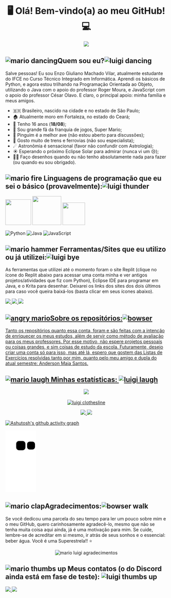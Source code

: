 <h1 align="center"> 🖥 Olá! Bem-vindo(a) ao meu GitHub! 💻 </h1>

<div align="center">
<img src="https://user-images.githubusercontent.com/125034964/232810243-0665b211-a558-4ffc-9b1e-c0465978be9a.png" width="387px" />
</div>


## ![mario dancing](https://user-images.githubusercontent.com/125034964/233231778-dd288f4d-8fb9-4694-a30f-923c6a36774e.gif)Quem sou eu?![luigi dancing](https://user-images.githubusercontent.com/125034964/233232006-6c8fb575-f2cd-46e0-9b66-59a4d3af2b96.gif) 
Salve pessoas! Eu sou Enzo Giuliano Machado Vilar, atualmente estudante do IFCE no Curso Técnico Integrado em Informática. Aprendi os básicos de Python, e agora estou trilhando na Programação Orientada ao Objeto, utilizando o Java com o apoio do professor Roger Moura, e JavaScript com o apoio do professor César Olavo. E claro, o principal apoio: minha família e meus amigos.

- :brazil: Brasileiro, nascido na cidade e no estado de São Paulo;
- 🏠 Atualmente moro em Fortaleza, no estado do Ceará;
- 🎂 Tenho 16 anos (**18/08**);
- 🍄 Sou grande fã da franquia de jogos, Super Mario;
- 🐧 Pinguim é a melhor ave (não estou aberto para discussões);
- 🚂 Gosto muito de trens e ferrovias (não sou especialista);
- ☄ Astronômia é sensacional (favor não confundir com Astrologia);
- ☀ Esperando o próximo Eclipse Solar para admirar (nunca vi um 😢);
- 👨‍🎨 Faço desenhos quando eu não tenho absolutamente nada para fazer (ou quando eu sou obrigado).


## ![mario fire](https://user-images.githubusercontent.com/125034964/233233313-5c9a5122-d1e2-44a5-bf8f-9e7a1e8d6e96.gif) Linguagens de programação que eu sei o básico (provavelmente):![luigi thunder](https://user-images.githubusercontent.com/125034964/233233375-73fb7724-1b83-4107-907d-563fc7281870.gif)
<img src="https://cdn.jsdelivr.net/gh/devicons/devicon/icons/python/python-original-wordmark.svg" width="80" height="80"/> <img src="https://cdn.jsdelivr.net/gh/devicons/devicon/icons/java/java-original-wordmark.svg" width="90" height="90" /> <img src="https://cdn.jsdelivr.net/gh/devicons/devicon/icons/javascript/javascript-original.svg" width="70" height="70" />

![Python](https://img.shields.io/badge/python-3670A0?style=for-the-badge&logo=python&logoColor=ffdd54) ![Java](https://img.shields.io/badge/java-%23ED8B00.svg?style=for-the-badge&logo=openjdk&logoColor=white) ![JavaScript](https://img.shields.io/badge/javascript-%23323330.svg?style=for-the-badge&logo=javascript&logoColor=%23F7DF1E)

## ![mario hammer](https://user-images.githubusercontent.com/125034964/233237369-0fec0246-8d0f-4f14-a2f1-0ac55bd9d04f.gif) Ferramentas/Sites que eu utilizo ou já utilizei:![luigi bye](https://user-images.githubusercontent.com/125034964/233237595-849d0290-6413-4f91-be8d-1364663183a6.gif)

As ferramentas que utilizei até o momento foram o site Replit (clique no ícone do Replit abaixo para acessar uma conta minha e ver antigos projetos/atividades que fiz com Python), Eclipse IDE para programar em Java, e o Krita para desenhar. Deixarei os links dos sites dos dois últimos para caso você queira baixá-los (basta clicar em seus ícones abaixo).

<a href = "https://replit.com/@EnzoGiuliano"><img src="https://img.shields.io/badge/Replit-DD1200?style=for-the-badge&logo=Replit&logoColor=white" target="_blank"> <a href = "https://www.eclipse.org/"><img src="https://img.shields.io/badge/Eclipse-FE7A16.svg?style=for-the-badge&logo=Eclipse&logoColor=white" target="_blank"> <a href = "https://krita.org/"><img src="https://img.shields.io/badge/Krita-203759?style=for-the-badge&logo=krita&logoColor=EEF37B" target="_blank">

## ![angry mario](https://user-images.githubusercontent.com/125034964/233235148-0ffebbab-bbe5-4c30-b2d9-fc3ee0d148d6.gif)Sobre os repositórios:![bowser](https://user-images.githubusercontent.com/125034964/233235307-5df82717-58bc-41d8-bd1f-e50b91ecf2cc.gif)
Tanto os repositórios quanto essa conta, foram e são feitas com a intenção de enriquecer os meus estudos, além de servir como método de avaliação para os meus professores. Por esse motivo, não espere projetos pessoais ou coisas grandes, e sim coisas de estudo da escola. Futuramente, desejo criar uma conta só para isso, mas até lá, espero que gostem das Listas de Exercícios resolvidas tanto por mim, quanto pelo meu amigo e dupla do atual semestre: Anderson Maia Santos.

## ![mario laugh](https://user-images.githubusercontent.com/125034964/233238294-d4117d78-deef-4d42-98e2-fd5628b3d613.gif) Minhas estatísticas: ![luigi laugh](https://user-images.githubusercontent.com/125034964/233238638-3118a2ad-cc29-4ca1-ae2f-02d5cc24ad7d.gif)
<div align="center">
<a href="https://github.com/Enzo-Giuliano">
<img height="150em" src="https://github-readme-stats.vercel.app/api/top-langs/?username=Enzo-Giuliano&theme=merko"/> 
</div>

<div align="center">

![luigi clothesline](https://user-images.githubusercontent.com/125034964/233369816-dfd84cf0-fc86-4f20-891d-b0646a374462.gif) 

</div>

<div align="center">
<img height="150em" src="https://github-readme-stats.vercel.app/api?username=Enzo-Giuliano&show_icons=true&theme=merko&include_all_commits=true&count_private=true"/>
<img height="150em" src="https://github-readme-streak-stats.herokuapp.com/?user=Enzo-Giuliano&theme=merko"/>
</div>

[![Ashutosh's github activity graph](https://github-readme-activity-graph.cyclic.app/graph?username=Enzo-Giuliano&theme=github-compact)](https://github.com/Enzo-Giuliano/github-readme-activity-graph)

![Snake animation](https://github.com/Enzo-Giuliano/Enzo-Giuliano/blob/output/github-contribution-grid-snake.svg)

## ![mario clap](https://user-images.githubusercontent.com/125034964/233383407-a2d9c23d-6c57-4ca7-bd44-990e2fbd1b01.gif)Agradecimentos:![bowser walk](https://user-images.githubusercontent.com/125034964/233383695-d859342b-233a-4c0a-b9dd-478f1f8bd828.gif)
Se você dedicou uma parcela do seu tempo para ler um pouco sobre mim e o meu GitHub, quero carinhosamente agradecê-lo, mesmo que não se tenha muita coisa aqui ainda, já é uma motivação para mim. Se cuide, lembre-se de acreditar em si mesmo, ir atrás de seus sonhos e o essencial: beber água. Você é uma Superestrela!! ⭐ 
 
<div align="center">

![mario   luigi agradecimentos](https://user-images.githubusercontent.com/125034964/233379685-010afbb7-074d-487f-a42a-1f3cc06ba9ed.png)

</div>

          
## ![mario thumbs up](https://user-images.githubusercontent.com/125034964/233240288-f67c449c-c0cd-4d0e-b035-fa1b27e46bb3.gif) Meus contatos (o do Discord ainda está em fase de teste): ![luigi thumbs up](https://user-images.githubusercontent.com/125034964/233240486-80243b23-403f-4665-9f3a-66ef8b65a43c.gif)
<div>
<a href = "mailto:enzo.vilar46@aluno.ifce.edu.br"><img src="https://img.shields.io/badge/Gmail-D14836?style=for-the-badge&logo=gmail&logoColor=white" target="_blank">
<a href = "https://discord.com/channels/@me/905497866708078652"><img src="https://img.shields.io/badge/Discord-%235865F2.svg?style=for-the-badge&logo=discord&logoColor=white" target="_blank">
</a>

